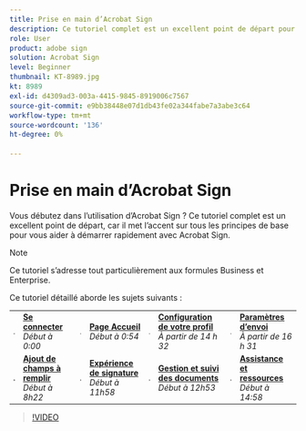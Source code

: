 ```yaml
---
title: Prise en main d’Acrobat Sign
description: Ce tutoriel complet est un excellent point de départ pour les nouveaux expéditeurs dans Adobe Sign
role: User
product: adobe sign
solution: Acrobat Sign
level: Beginner
thumbnail: KT-8989.jpg
kt: 8989
exl-id: d4309ad3-003a-4415-9845-8919006c7567
source-git-commit: e9bb38448e07d1db43fe02a344fabe7a3abe3c64
workflow-type: tm+mt
source-wordcount: '136'
ht-degree: 0%

---
```


# Prise en main d’Acrobat Sign

Vous débutez dans l’utilisation d’Acrobat Sign ? Ce tutoriel complet est un excellent point de départ, car il met l’accent sur tous les principes de base pour vous aider à démarrer rapidement avec Acrobat Sign.

>[!NOTE]
>
>Ce tutoriel s’adresse tout particulièrement aux formules Business et Enterprise.

Ce tutoriel détaillé aborde les sujets suivants :

<table style="table-layout:auto">
<tr>
  <td>
    <a href="https://video.tv.adobe.com/v/337151?hidetitle=true">
      <img alt="Image avancée rapide" src="../assets/Stepforward_18.png" />
    </a>
  </td>
  <td>
     <a href="https://video.tv.adobe.com/v/337151?hidetitle=true"><strong>Se connecter</strong></a>
         <br>
        <em>Début à 0:00</em>
    </td>
     <td>
    <a href="https://video.tv.adobe.com/v/337151/?autoplay=true&t=54">
      <img alt="Image avancée rapide" src="../assets/Stepforward_18.png" />
    </a>
  </td>
  <td>
     <a href="https://video.tv.adobe.com/v/337151/?autoplay=true&t=54"><strong>Page Accueil</strong></a>
         <br>
        <em>Début à 0:54</em>
    </td>
    <td>
    <a href="https://video.tv.adobe.com/v/337151/?autoplay=true&t=152">
      <img alt="Image avancée rapide" src="../assets/Stepforward_18.png" />
    </a>
  </td>
  <td>
     <a href="https://video.tv.adobe.com/v/337151/?autoplay=true&t=152"><strong>Configuration de votre profil</strong></a>
        <br>
        <em>À partir de 14 h 32</em>
    </td>
    <td>
    <a href="https://video.tv.adobe.com/v/337151/?autoplay=true&t=271">
      <img alt="Image avancée rapide" src="../assets/Stepforward_18.png" />
    </a>
  </td>
  <td>
     <a href="https://video.tv.adobe.com/v/337151/?autoplay=true&t=271"><strong>Paramètres d’envoi</strong></a>
        <br>
        <em>À partir de 16 h 31</em>
    </td>
  </tr>
  <tr>
    <td>
    <a href="https://video.tv.adobe.com/v/337151/?autoplay=true&t=551">
      <img alt="Image avancée rapide" src="../assets/Stepforward_18.png" />
    </a>
  </td>
  <td>
     <a href="https://video.tv.adobe.com/v/337151/?autoplay=true&t=551"><strong>Ajout de champs à remplir</strong></a>
         <br>
        <em>Début à 8h22</em>
    </td>
    <td>
    <a href="https://video.tv.adobe.com/v/337151/?autoplay=true&t=718">
      <img alt="Image avancée rapide" src="../assets/Stepforward_18.png" />
    </a>
  </td>
  <td>
     <a href="https://video.tv.adobe.com/v/337151/?autoplay=true&t=718"><strong>Expérience de signature</strong></a>
        <br>
        <em>Début à 11h58</em>
    </td>
    <td>
    <a href="https://video.tv.adobe.com/v/337151/?autoplay=true&t=773">
      <img alt="Image avancée rapide" src="../assets/Stepforward_18.png" />
    </a>
  </td>
  <td>
     <a href="https://video.tv.adobe.com/v/337151/?autoplay=true&t=773"><strong>Gestion et suivi des documents</strong></a>
        <br>
        <em>Début à 12h53</em>
    </td>
    <td>
    <a href="https://video.tv.adobe.com/v/337151/?autoplay=true&t=898">
      <img alt="Image avancée rapide" src="../assets/Stepforward_18.png" />
    </a>
  </td>
  <td>
     <a href="https://video.tv.adobe.com/v/337151/?autoplay=true&t=898"><strong>Assistance et ressources</strong></a>
        <br>
        <em>Début à 14:58</em>
    </td>
  </tr>
  </table>

>[!VIDEO](https://video.tv.adobe.com/v/337151?hidetitle=true)
